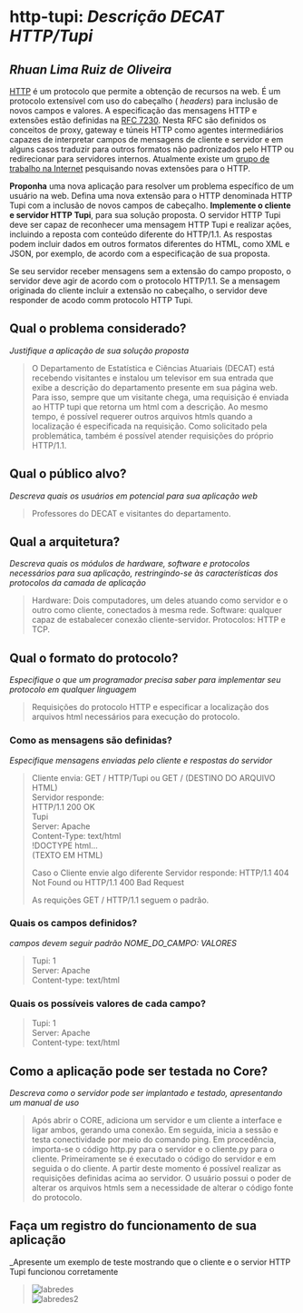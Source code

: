 # http-tupi:  _Descrição DECAT HTTP/Tupi_

## _Rhuan Lima Ruiz de Oliveira_

 [HTTP](https://developer.mozilla.org/pt-BR/docs/Web/HTTP/Overview) é um protocolo que permite a obtenção de recursos na web. É um protocolo extensível com uso do  cabeçalho ( _headers_) para inclusão de novos campos e valores.  A especificação das mensagens HTTP e extensões estão definidas na [RFC 7230](https://datatracker.ietf.org/doc/html/rfc7230). Nesta RFC são definidos os conceitos de proxy, gateway e túneis HTTP como agentes intermediários capazes de interpretar campos de mensagens de cliente e servidor e em alguns casos traduzir para outros formatos não padronizados pelo HTTP ou redirecionar para servidores internos. Atualmente existe um [grupo de trabalho na Internet](https://httpwg.org/specs/) pesquisando novas extensões para o HTTP. 
 
__Proponha__ uma nova aplicação para resolver um problema específico de um usuário na web. Defina uma nova extensão para o HTTP denominada HTTP Tupi com a inclusão de novos campos de cabeçalho. __Implemente o cliente e servidor HTTP Tupi__, para sua solução proposta. O servidor HTTP Tupi deve ser capaz de reconhecer uma mensagem HTTP Tupi e realizar ações, incluindo a reposta com conteúdo diferente do HTTP/1.1. As respostas podem incluir dados em outros formatos diferentes do HTML, como XML e JSON, por exemplo, de acordo com a especificação de sua proposta.

Se seu servidor receber mensagens sem a extensão do campo proposto, o servidor deve agir de acordo com o protocolo HTTP/1.1. Se a mensagem originada do cliente incluir a extensão no cabeçalho, o servidor deve responder de acodo comm protocolo HTTP Tupi.

## Qual o problema considerado?  
_Justifique a aplicação de sua solução proposta_

>O Departamento de Estatística e Ciências Atuariais (DECAT) está recebendo visitantes e instalou um televisor em sua entrada que exibe a descrição do departamento presente em sua página web. Para isso, sempre que um visitante chega, uma requisição é enviada ao HTTP tupi que retorna um html com a descrição. Ao mesmo tempo, é possível requerer outros arquivos htmls quando a localização é especificada na requisição. Como solicitado pela problemática, também é possível atender requisições do próprio HTTP/1.1.

## Qual o público alvo?  
_Descreva quais os usuários em potencial para sua aplicação web_

> Professores do DECAT e visitantes do departamento.

## Qual a arquitetura?  
_Descreva quais os módulos de hardware, software e protocolos necessários para sua aplicação, restringindo-se às características dos protocolos da camada de aplicação_

> Hardware: Dois computadores, um deles atuando como servidor e o outro como cliente, conectados à mesma rede. Software: qualquer capaz de estabalecer conexão cliente-servidor. Protocolos: HTTP e TCP.

## Qual o formato do protocolo?
_Especifique o que um programador precisa saber para implementar seu protocolo em qualquer linguagem_

>Requisições do protocolo HTTP e especificar a localização dos arquivos html necessários para execução do protocolo.

### Como as mensagens são definidas?
_Especifique mensagens enviadas pelo cliente e respostas do servidor_

>Cliente envia: GET / HTTP/Tupi ou GET / (DESTINO DO ARQUIVO HTML)  
>Servidor responde:   
>HTTP/1.1 200 OK  
>Tupi  
>Server: Apache  
>Content-Type: text/html               
>!DOCTYPE html...  
>(TEXTO EM HTML)  
>                   
>Caso o Cliente envie algo diferente
>Servidor responde: HTTP/1.1 404 Not Found ou HTTP/1.1 400 Bad Request
>
>As requições GET / HTTP/1.1 seguem o padrão.

### Quais os campos definidos?
_campos devem seguir padrão NOME_DO_CAMPO: VALORES_  

>Tupi: 1  
>Server: Apache  
>Content-type: text/html  

### Quais os possíveis valores de cada campo?

>Tupi: 1  
>Server: Apache  
>Content-type: text/html  

## Como a aplicação pode ser testada no Core?
_Descreva como o servidor pode ser implantado e testado, apresentando um manual de uso_ 

> Após abrir o CORE, adiciona um servidor e um cliente a interface e ligar ambos, gerando uma conexão. Em seguida, inicia a sessão e testa conectividade por meio do comando ping. Em procedência, importa-se o código http.py para o servidor e o cliente.py para o cliente. Primeiramente se é executado o código do servidor e em seguida o do cliente. A partir deste momento é possível realizar as requisições definidas acima ao servidor. O usuário possui o poder de alterar os arquivos htmls sem a necessidade de alterar o código fonte do protocolo.

## Faça um registro do funcionamento de sua aplicação 
_Apresente um exemplo de teste mostrando que o cliente e o servior  HTTP Tupi funcionou corretamente

> ![labredes](https://user-images.githubusercontent.com/54746864/143238786-02191d5d-62fc-4211-8f37-f18bb04317cb.png)  
> ![labredes2](https://user-images.githubusercontent.com/54746864/143239006-6f548843-f362-42db-a118-55d54837f596.png)
